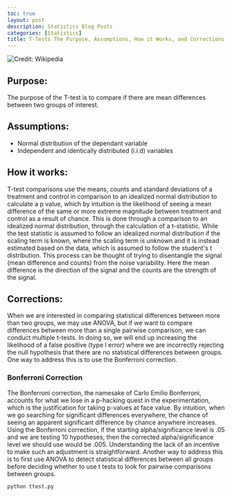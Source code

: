 ```yaml
---
toc: true
layout: post
description: Statistics Blog Posts
categories: [Statistics]
title: T-Tests The Purpose, Assumptions, How it Works, and Corrections.
---
```





![](https://upload.wikimedia.org/wikipedia/commons/7/74/Normal_Distribution_PDF.svg "Credit: Wikipedia")

## Purpose:

The purpose of the T-test is to compare if there are mean differences between two groups of interest. 

## Assumptions:
+ Normal distribution of the dependant variable
+ Independent and identically distributed (i.i.d) variables

## How it works:
T-test comparisons use the means, counts and standard deviations of a treatment and control in comparison to an idealized normal distribution to calculate a p value, which by intuition is the likelihood of seeing a mean difference of the same or more extreme magnitude between treatment and control as a result of chance. This is done through a comparison to an idealized normal distribution, through the calculation of a t-statistic. While the test statistic is assumed to follow an idealized normal distribution if the scaling term is known, where the scaling term is unknown and it is instead estimated based on the data, which is assumed to follow the student's t distribution. This process can be thought of trying to disentangle the signal (mean difference and counts) from the noise variability. Here the mean difference is the direction of the signal and the counts are the strength of the signal.

## Corrections:
When we are interested in comparing statistical differences between more than two groups, we may use ANOVA, but if we want to compare differences between more than a single pairwise comparison, we can conduct multiple t-tests. In doing so, we will end up increasing the likelihood of a false positive (type I error) where we are incorrectly rejecting the null hypothesis that there are no statistical differences between groups. One way to address this is to use the Bonferroni correction.

### Bonferroni Correction

The Bonferroni correction, the namesake of Carlo Emilio Bonferroni, accounts for what we lose in a p-hacking quest in the experimentation, which is the justification for taking p-values at face value. By intuition, when we go searching for significant differences everywhere, the chance of seeing an apparent significant difference by chance anywhere increases. Using the Bonferroni correction, if the starting alpha/significance level is .05 and we are testing 10 hypotheses, then the corrected alpha/significance level we should use would be .005. Understanding the lack of an incentive to make such an adjustment is straightforward. Another way to address this is to first use ANOVA to detect statistical differences between all groups before deciding whether to use t tests to look for pairwise comparisons between groups.




```
python ttest.py
```
